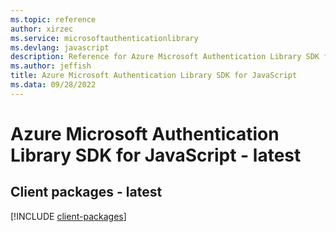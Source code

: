 ```yaml
---
ms.topic: reference
author: xirzec
ms.service: microsoftauthenticationlibrary
ms.devlang: javascript
description: Reference for Azure Microsoft Authentication Library SDK for JavaScript
ms.author: jeffish
title: Azure Microsoft Authentication Library SDK for JavaScript
ms.data: 09/28/2022
---
```

# Azure Microsoft Authentication Library SDK for JavaScript - latest

## Client packages - latest
[!INCLUDE [client-packages](microsoft-authentication-library-client-index.md)]